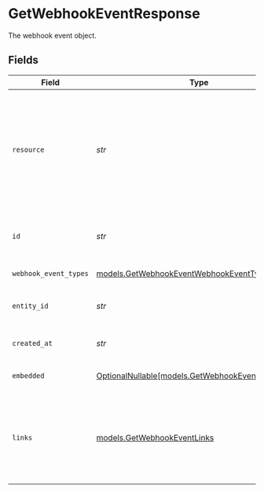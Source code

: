 # GetWebhookEventResponse

The webhook event object.


## Fields

| Field                                                                                                             | Type                                                                                                              | Required                                                                                                          | Description                                                                                                       | Example                                                                                                           |
| ----------------------------------------------------------------------------------------------------------------- | ----------------------------------------------------------------------------------------------------------------- | ----------------------------------------------------------------------------------------------------------------- | ----------------------------------------------------------------------------------------------------------------- | ----------------------------------------------------------------------------------------------------------------- |
| `resource`                                                                                                        | *str*                                                                                                             | :heavy_check_mark:                                                                                                | Indicates the response contains a webhook event object. Will always contain the string `event` for this endpoint. | event                                                                                                             |
| `id`                                                                                                              | *str*                                                                                                             | :heavy_check_mark:                                                                                                | The identifier uniquely referring to this event.                                                                  | event_GvJ8WHrp5isUdRub9CJyH                                                                                       |
| `webhook_event_types`                                                                                             | [models.GetWebhookEventWebhookEventTypes](../models/getwebhookeventwebhookeventtypes.md)                          | :heavy_check_mark:                                                                                                | The event's type                                                                                                  | payment-link.paid                                                                                                 |
| `entity_id`                                                                                                       | *str*                                                                                                             | :heavy_check_mark:                                                                                                | The entity token that triggered the event                                                                         | pl_qng5gbbv8NAZ5gpM5ZYgx                                                                                          |
| `created_at`                                                                                                      | *str*                                                                                                             | :heavy_check_mark:                                                                                                | The event's date time of creation.                                                                                | 2024-06-10T14:23:45Z                                                                                              |
| `embedded`                                                                                                        | [OptionalNullable[models.GetWebhookEventEmbedded]](../models/getwebhookeventembedded.md)                          | :heavy_minus_sign:                                                                                                | Full payload of the event.                                                                                        |                                                                                                                   |
| `links`                                                                                                           | [models.GetWebhookEventLinks](../models/getwebhookeventlinks.md)                                                  | :heavy_check_mark:                                                                                                | An object with several relevant URLs. Every URL object will contain an `href` and a `type` field.                 |                                                                                                                   |
